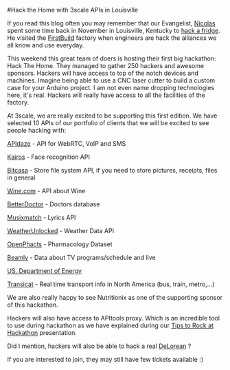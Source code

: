 #Hack the Home with 3scale APIs in Louisville

If you read this blog often you may remember that our Evangelist, [Nicolas](http://twitter.com/picsoung) spent some time back in November in Louisville, Kentucky to [hack a fridge](http://www.3scale.net/2014/11/fridge-hacking-louisville/). He visited the [FirstBuild](http://firstbuild.com) factory when engineers are hack the alliances we all know and use everyday.

This weekend this great team of doers is hosting their first big hackathon: Hack The Home. They managed to gather 250 hackers and awesome sponsors. Hackers will have access to top of the notch devices and machines.
Imagine being able to use a CNC laser cutter to build a custom case for your Arduino project. I am not even name dropping technologies here, it's real. Hackers will really have access to all the facilities of the factory.

At 3scale, we are really excited to be supporting this first edition. We have selected 10 APIs of our portfolio of clients that we will be excited to see people hacking with:

[APIdaze](http://www.apidaze.io/) - API for WebRTC, VoIP and SMS

[Kairos](https://www.kairos.com/) - Face recognition API

[Bitcasa](https://developer.bitcasa.com/) - Store file system API, if you need to store pictures, receipts, files in general

[Wine.com](https://api.wine.com/) - API about Wine

[BetterDoctor](https://developer.betterdoctor.com/) - Doctors database

[Musixmatch](https://developer.musixmatch.com/) - Lyrics API

[WeatherUnlocked](https://developer.weatherunlocked.com/) - Weather Data API

[OpenPhacts](https://dev.openphacts.org/) - Pharmacology Dataset

[Beamly](https://develop.beamly.com/) - Data about TV programs/schedule and live

[US. Department of Energy](http://www.energy.gov/developer-resources)

[Transicat](http://www.transicast.com/) - Real time transport info in North America (bus, train, metro,...)


We are also really happy to see Nutritionix as one of the supporting sponsor of this hackathon.

Hackers will also have access to APItools proxy. Which is an incredible tool to use during hackathon as we have explained during our [Tips to Rock at Hackathon](http://www.slideshare.net/3scale/tips-torockathackathons-apitoosby3scale) presentation.

Did I mention, hackers will also be able to hack a real [DeLorean](https://www.hackster.io/delorean/projects) ?

If you are interested to join, they may still have few tickets available :)